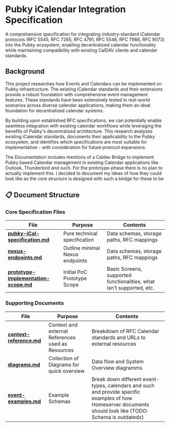 # Pubky iCalendar Integration Specification

A comprehensive specification for integrating industry-standard iCalendar
protocols (RFC 5545, RFC 7265, RFC 4791, RFC 5546, RFC 7986, RFC 9073) into the
Pubky ecosystem, enabling decentralized calendar functionality while maintaining
compatibility with existing CalDAV clients and calendar standards.

## Background

This project researches how Events and Calendars can be implemented on Pubky
infrastructure. The existing iCalendar standards and their extensions provide a
robust foundation with comprehensive event management features. These standards
have been extensively tested in real-world scenarios across diverse calendar
applications, making them an ideal foundation for decentralized calendar
systems.

By building upon established RFC specifications, we can potentially enable
seamless integration with existing calendar workflows while leveraging the
benefits of Pubky's decentralized architecture. This research analyzes existing
iCalendar standards, documents their applicability to the Pubky ecosystem, and
identifies which specifications are most suitable for implementation - with
consideration for future protocol expansions.

The Documentation includes mentions of a Caldav Bridge to implement Pubky based
Calendar management in existing Calendar applications like Outlook, Thunderbird
and such. For the prototype-phase there is no plan to actually implement this. I
decided to document my ideas of how they could look like as the core structure
is designed with such a birdge for these to be

## 📋 Document Structure

### Core Specification Files

| File                                                                         | Purpose                         | Contents                                                             |
| ---------------------------------------------------------------------------- | ------------------------------- | -------------------------------------------------------------------- |
| **[pubky-iCal-specification.md](./pubky-ical-specification.md)**             | Pure technical specification    | Data schemas, storage paths, RFC mappings                            |
| **[nexus-endpoints.md](./nexus-endpoints.md)**                               | Outline minimal Nexus endpoints | Data schemas, storage paths, RFC mappings                            |
| **[prototype-implementation-scope.md](./prototype-implementation-scope.md)** | Initial PoC Prototype Scope     | Basic Screens, supported functionalities, what isn't supported, etc. |

### Supporting Documents

| File                                               | Purpose                                           | Contents                                                                                                                                                    |
| -------------------------------------------------- | ------------------------------------------------- | ----------------------------------------------------------------------------------------------------------------------------------------------------------- |
| **[context-reference.md](./context-reference.md)** | Context and external References used as Resources | Breakdown of RFC Calendar standards and URLs to external resources                                                                                          |
| **[diagrams.md](./diagrams.md)**                   | Collection of Diagrams for quick overview         | Data flow and System Overview diagramms                                                                                                                     |
| **[event-examples.md](./event-examples.md)**       | Example Schemas                                   | Break down different event-types, calendars and such and provide specific examples of how Homeserver documents should look like (TODO: Schema is outdatedx) |
